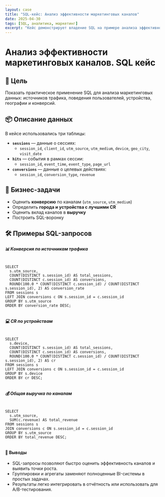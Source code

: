 ```yaml
---
layout: case
title: "SQL-кейс: Анализ эффективности маркетинговых каналов"
date: 2025-04-30
tags: [SQL, аналитика, маркетинг]
excerpt: "Кейс демонстрирует владение SQL на примере анализа эффективности источников трафика и поведения пользователей на сайте."
---
```


# Анализ эффективности маркетинговых каналов. SQL кейс


## 🎯 Цель

Показать практическое применение SQL для анализа маркетинговых данных: источников трафика, поведения пользователей, устройства, географии и конверсий.

## 📦 Описание данных

В кейсе использовались три таблицы:

- **`sessions`** — данные о сессиях:
  - `session_id`, `client_id`, `utm_source`, `utm_medium`, `device`, `geo_city`, `visit_date`
- **`hits`** — события в рамках сессии:
  - `session_id`, `event_time`, `event_type`, `page_url`
- **`conversions`** — данные о целевых действиях:
  - `session_id`, `conversion_type`, `revenue`

## 🧩 Бизнес-задачи

- Оценить **конверсию** по каналам (`utm_source`, `utm_medium`)
- Определить **города и устройства с лучшими CR**
- Оценить вклад каналов в **выручку**
- Построить SQL-воронку

## 🛠 Примеры SQL-запросов

<div class="container my-5">
  <div class="mb-5">
    <h5 class="text-primary">📊 Конверсия по источникам трафика</h5>
    <pre class="bg-light p-3 rounded"><code class="language-sql">
SELECT 
  s.utm_source,
  COUNT(DISTINCT s.session_id) AS total_sessions,
  COUNT(DISTINCT c.session_id) AS conversions,
  ROUND(100.0 * COUNT(DISTINCT c.session_id) / COUNT(DISTINCT s.session_id), 2) AS conversion_rate
FROM sessions s
LEFT JOIN conversions c ON s.session_id = c.session_id
GROUP BY s.utm_source
ORDER BY conversion_rate DESC;
    </code></pre>
  </div>

  <div class="mb-5">
    <h5 class="text-primary">💻 CR по устройствам</h5>
    <pre class="bg-light p-3 rounded"><code class="language-sql">
SELECT 
  s.device,
  COUNT(DISTINCT s.session_id) AS total_sessions,
  COUNT(DISTINCT c.session_id) AS conversions,
  ROUND(100.0 * COUNT(DISTINCT c.session_id) / COUNT(DISTINCT s.session_id), 2) AS cr
FROM sessions s
LEFT JOIN conversions c ON s.session_id = c.session_id
GROUP BY s.device
ORDER BY cr DESC;
    </code></pre>
  </div>

  <div class="mb-5">
    <h5 class="text-primary">💰 Общая выручка по каналам</h5>
    <pre class="bg-light p-3 rounded"><code class="language-sql">
SELECT 
  s.utm_source,
  SUM(c.revenue) AS total_revenue
FROM sessions s
JOIN conversions c ON s.session_id = c.session_id
GROUP BY s.utm_source
ORDER BY total_revenue DESC;
    </code></pre>
  </div>

  <div class="mt-5">
    <h4>📌 Выводы</h4>
    <ul>
      <li>SQL-запросы позволяют быстро оценить эффективность каналов и выявить точки роста.</li>
      <li>Группировки и агрегаты заменяют полноценные BI-системы в простых задачах.</li>
      <li>Результаты легко интегрировать в отчётность или использовать для A/B-тестирования.</li>
    </ul>
  </div>

</div>
